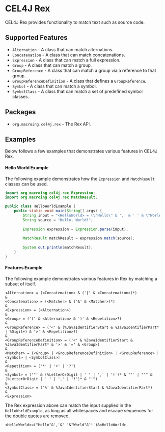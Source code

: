 CEL4J Rex
=========
CEL4J Rex provides functionality to match text such as source code.

Supported Features
------------------
* `Alternation` - A class that can match alternations.
* `Concatenation` - A class that can match concatenations.
* `Expression` - A class that can match a full expression.
* `Group` - A class that can match a group.
* `GroupReference` - A class that can match a group via a reference to that group.
* `GroupReferenceDefinition` - A class that defines a `GroupReference`.
* `Symbol` - A class that can match a symbol.
* `SymbolClass` - A class that can match a set of predefined symbol classes.

Packages
--------
* `org.macroing.cel4j.rex` - The Rex API.

Examples
--------
Below follows a few examples that demonstrates various features in CEL4J Rex.

#### Hello World Example
The following example demonstrates how the `Expression` and `MatchResult` classes can be used.

```java
import org.macroing.cel4j.rex.Expression;
import org.macroing.cel4j.rex.MatchResult;

public class HelloWorldExample {
    public static void main(String[] args) {
        String input = "<HelloWorld> = (\"Hello\" & ',' & ' ' & \"World\" & '!') & <HelloWorld>";
        String source = "Hello, World!";
        
        Expression expression = Expression.parse(input);
        
        MatchResult matchResult = expression.match(source);
        
        System.out.println(matchResult);
    }
}
```

#### Features Example
The following example demonstrates various features in Rex by matching a subset of itself.

```
<Alternation> = (<Concatenation> & ('|' & <Concatenation>)*)
&
<Concatenation> = (<Matcher> & ('&' & <Matcher>)*)
&
<Expression> = (<Alternation>)
&
<Group> = ('(' & <Alternation> & ')' & <Repetition>?)
&
<GroupReference> = ('<' & (%JavaIdentifierStart & %JavaIdentifierPart* | %Digit+) & '>' & <Repetition>?)
&
<GroupReferenceDefinition> = ('<' & %JavaIdentifierStart & %JavaIdentifierPart* & '>' & '=' & <Group>)
&
<Matcher> = (<Group> | <GroupReferenceDefinition> | <GroupReference> | <Symbol> | <SymbolClass>)
&
<Repetition> = ('*' | '+' | '?')
&
<Symbol> = ('"' & (%LetterOrDigit | ' ' | ',' | '!')* & '"' | "'" & (%LetterOrDigit | ' ' | ',' | '!')* & "'")
&
<SymbolClass> = ('%' & %JavaIdentifierStart & %JavaIdentifierPart*)
&
<Expression>
```

The Rex expression above can match the input supplied in the `HelloWorldExample`, as long as all whitespaces and escape sequences for the double quotes are removed.

```
<HelloWorld>=("Hello"&','&' '&"World"&'!')&<HelloWorld>
```